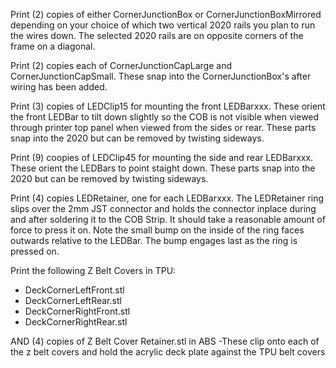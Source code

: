 
Print (2) copies of either CornerJunctionBox or CornerJunctionBoxMirrored depending on your choice of which two vertical 2020 rails you plan to run the wires down.  The selected 2020 rails are on opposite corners of the frame on a diagonal.

Print (2) copies each of CornerJunctionCapLarge and CornerJunctionCapSmall.  These snap into the CornerJunctionBox's after wiring has been added.

Print (3) copies of LEDClip15 for mounting the front LEDBarxxx.  These orient the front LEDBar to tilt down slightly so the COB is not visible when viewed  through printer top panel  when viewed from the sides or rear.  These parts snap into the 2020 but can be removed by twisting sideways.

Print (9) coopies of LEDClip45 for mounting the side and rear LEDBarxxx.   These orient the LEDBars to point staight down.  These parts snap into the 2020 but can be removed by twisting sideways.

Print (4) copies LEDRetainer, one for each LEDBarxxx.  The LEDRetainer ring slips over the 2mm JST connector and holds the connector inplace during and after soldering it to the COB Strip.  It should take a reasonable amount of force to press it on.  Note the small bump on the inside of the ring faces outwards relative to the LEDBar.  The bump engages last as the ring is pressed on.

Print the following Z Belt Covers in TPU:
* DeckCornerLeftFront.stl
* DeckCornerLeftRear.stl
* DeckCornerRightFront.stl
* DeckCornerRightRear.stl 

AND (4) copies of Z Belt Cover Retainer.stl in ABS -These clip onto each of the z belt covers and hold the acrylic deck plate against the TPU belt covers
